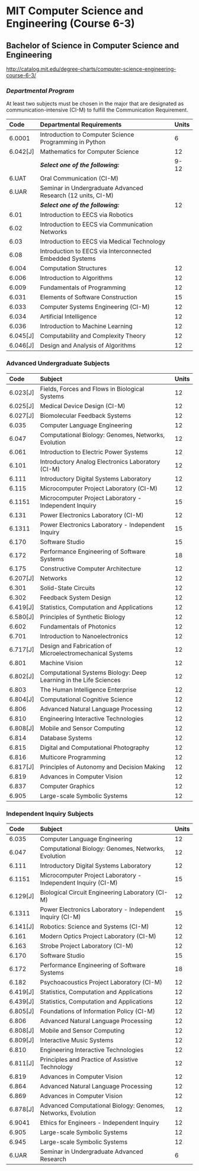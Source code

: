 # MIT Computer Science and Engineering (Course 6-3)
## Bachelor of Science in Computer Science and Engineering
http://catalog.mit.edu/degree-charts/computer-science-engineering-course-6-3/

### *Departmental Program*

At least two subjects must be chosen in the major that are designated as communication-intensive (CI-M) to fulfill the Communication Requirement.

Code | Departmental Requirements | Units
:--|:--|:--
6.0001 | Introduction to Computer Science Programming in Python | 6 |
6.042[J] |	Mathematics for Computer Science | 12 |
| | _**Select one of the following:**_ | 9-12 |
6.UAT | Oral Communication (CI-M) 
6.UAR | Seminar in Undergraduate Advanced Research (12 units, CI-M) 
| | _**Select one of the following:**_ | 12 |
6.01 | Introduction to EECS via Robotics
6.02 | Introduction to EECS via Communication Networks
6.03 | Introduction to EECS via Medical Technology
6.08 | Introduction to EECS via Interconnected Embedded Systems
6.004	| Computation Structures | 12 |
6.006	| Introduction to Algorithms | 12 |
6.009	| Fundamentals of Programming |	12 |
6.031	| Elements of Software Construction |	15 |
6.033	| Computer Systems Engineering (CI-M) |	12 |
6.034	| Artificial Intelligence |	12 |
6.036	| Introduction to Machine Learning | 12 |
6.045[J] | Computability and Complexity Theory |	12 |
6.046[J] | Design and Analysis of Algorithms | 12 |

### Advanced Undergraduate Subjects
Code | Subject | Units
:--|:--|:--
6.023[J] | Fields, Forces and Flows in Biological Systems | 12
6.025[J] | Medical Device Design (CI-M) | 12
6.027[J] | Biomolecular Feedback Systems | 12
6.035 | Computer Language Engineering | 12
6.047 | Computational Biology: Genomes, Networks, Evolution | 12
6.061 | Introduction to Electric Power Systems | 12
6.101 | Introductory Analog Electronics Laboratory (CI-M) | 12
6.111 | Introductory Digital Systems Laboratory | 12
6.115 | Microcomputer Project Laboratory (CI-M) | 12
6.1151 | Microcomputer Project Laboratory - Independent Inquiry | 15
6.131 | Power Electronics Laboratory (CI-M) | 12
6.1311 | Power Electronics Laboratory - Independent Inquiry | 15
6.170 | Software Studio | 15
6.172 | Performance Engineering of Software Systems | 18
6.175 | Constructive Computer Architecture | 12
6.207[J] | Networks | 12
6.301 | Solid-State Circuits | 12
6.302 | Feedback System Design | 12
6.419[J] | Statistics, Computation and Applications | 12
6.580[J] | Principles of Synthetic Biology | 12
6.602 | Fundamentals of Photonics | 12
6.701 | Introduction to Nanoelectronics | 12
6.717[J] | Design and Fabrication of Microelectromechanical Systems | 12
6.801 | Machine Vision | 12
6.802[J] | Computational Systems Biology: Deep Learning in the Life Sciences | 12
6.803 | The Human Intelligence Enterprise | 12
6.804[J] | Computational Cognitive Science | 12
6.806 | Advanced Natural Language Processing | 12
6.810 | Engineering Interactive Technologies | 12
6.808[J] | Mobile and Sensor Computing | 12
6.814 | Database Systems | 12
6.815 | Digital and Computational Photography | 12
6.816 | Multicore Programming | 12
6.817[J] | Principles of Autonomy and Decision Making | 12
6.819 | Advances in Computer Vision | 12
6.837 | Computer Graphics | 12
6.905 | Large-scale Symbolic Systems | 12

### Independent Inquiry Subjects
Code | Subject | Units
:--|:--|:--
6.035 | Computer Language Engineering | 12
6.047 | Computational Biology: Genomes, Networks, Evolution | 12
6.111 | Introductory Digital Systems Laboratory | 12
6.1151 | Microcomputer Project Laboratory - Independent Inquiry (CI-M) | 15
6.129[J] | Biological Circuit Engineering Laboratory (CI-M) | 12
6.1311 | Power Electronics Laboratory - Independent Inquiry (CI-M) | 15
6.141[J] | Robotics: Science and Systems (CI-M) | 12
6.161 | Modern Optics Project Laboratory (CI-M) | 12
6.163 | Strobe Project Laboratory (CI-M) | 12
6.170 | Software Studio | 15
6.172 | Performance Engineering of Software Systems | 18
6.182 | Psychoacoustics Project Laboratory (CI-M) | 12
6.419[J] | Statistics, Computation and Applications | 12
6.439[J] | Statistics, Computation and Applications | 12
6.805[J] | Foundations of Information Policy (CI-M) | 12
6.806 | Advanced Natural Language Processing | 12
6.808[J] | Mobile and Sensor Computing | 12
6.809[J] | Interactive Music Systems | 12
6.810 | Engineering Interactive Technologies | 12
6.811[J] | Principles and Practice of Assistive Technology | 12
6.819 | Advances in Computer Vision | 12
6.864 | Advanced Natural Language Processing | 12
6.869 | Advances in Computer Vision | 12
6.878[J] | Advanced Computational Biology: Genomes, Networks, Evolution | 12
6.9041 | Ethics for Engineers - Independent Inquiry | 12
6.905 | Large-scale Symbolic Systems | 12
6.945 | Large-scale Symbolic Systems | 12
6.UAR | Seminar in Undergraduate Advanced Research | 6
